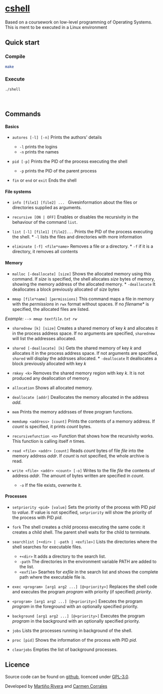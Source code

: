 # [cshell](https://github.com/martinord/cshell)
Based on a coursework on low-level programming of Operating Systems. This is ment to be executed in a Linux environment

## Quick start

### Compile
```bash
make
```

### Execute
```bash
./shell
```

<br>

## Commands
#### Basics

  * `autores [-l] [-n]`
  Prints the authors' details
    * `-l` prints the logins
    * `-n` prints the names


  * `pid [-p]`
  Prints the PID of the process executing the shell
    * `-p` prints the PID of the parent process


  * `fin` or  `end` or `exit`
  Ends the shell

#### File systems

  * `info [file1] [file2] ... `
  Givesinformation about the files or directories supplied as arguments.


  *  `recursive [ON | OFF]`
  Enables or disables the recursivity in the behaviour of the command `list`.


  *  `list [-l] [file1] [file2]...`
  Prints the PID of the process executing the shell.
    * `-l` lists the files and directories with more information  

  *  `eliminate [-f] <file*name>`
  Removes a file or a directory.
    * `-f` if it is a directory, it removes all contents


#### Memory

  *  `malloc [-deallocate] [size]`
  Shows the allocated memory using this command. If *size* is specified, the shell allocates *size* bytes of memory, showing the memory address of the allocated memory.
    * `-deallocate` It deallocates a block previously allocated of *size* bytes

  * `mmap [file*name] [permissions]`</summary>
  This command maps a file in memory with the *permissions* in `rwx` format without spaces. If no *file*name* is specified, the allocated files are listed.

  *Example: `--> mmap textfile.txt rw`*

  *  `sharednew [k] [size]`
  Creates a shared memory of key *k* and allocates it in the process address space. If no arguments are specified, `sharednew` will list the addresses allocated.


  *  `shared [-deallocate] [k]`
  Gets the shared memory of key *k* and allocates it in the process address space. If not arguments are specified, `shared` will display the addrsses allocated.
    *  `-deallocate` It deallocates a block previously allocated with key *k*

  *  `rmkey <k>`
  Removes the shared memory region with key *k*. It is not produced any deallocation of memory.


  *  `allocation`
  Shows all allocated memory.


  * `deallocate [addr]`
  Deallocates the memory allocated in the address *add*.

  * `mem`
  Prints the memory addrsses of three program functions.


  * `memdump <address> [count]`
  Prints the contents of a memory address. If *count* is specified, it prints *count* bytes.

  * `recursivefunction <n>`
  Function that shows how the recursivity works. This function is calling itself *n* times.

  * `read <file> <addr> [count]`
  Reads *count* bytes of file *file* into the memory address *addr*. If *count* is not specified, the whole archive is read.

  * `write <file> <addr> <count> [-o]`
  Writes to the file *file* the contents of address *addr*. The amount of bytes written are specified in *count*.
    * `-o` If the file exists, overwrite it.

#### Processes

  * `setpriority <pid> [value]`
  Sets the priority of the process with PID *pid* to *value*. If value is not specified, `setpriority` will show the priority of the process with PID *pid*.

  * `fork`
  The shell creates a child process executing the same code: it creates a child shell. The parent shell waits for the child to terminate.

  * `searchlist [+<dir> | -path | <exfile>]`
  Lists the directories where the shell searches for executable files.
    * `+<dir>` It adds a directory to the search list.
    * `-path` The directories in the environment variable PATH are added to the list.
    * `<exfile>` Searhes for *exfile* in the search list and shows the complete path where the executable file is.

  * `exec <program> [arg1 arg2 ...] [@<priority>]`
  Replaces the shell code and executes the program *program* with priority (if specified) *priority*.

  * `<program> [arg1 arg2 ...] [@<priority>]`
  Executes the program *program* in the foreground with an optionally specified priority.

  * `background [arg1 arg2 ...] [@<priority>]`
  Executes the program *program* in the background with an optionally specified priority.

  * `jobs`
  Lists the processes running in background of the shell.

  * `proc [pid]`
  Shows the information of the process with PID *pid*.

  * `clearjobs`
  Empties the list of background processes.


## Licence

Source code can be found on [github](https://github.com/martinord/cshell), licenced under [GPL-3.0](https://opensource.org/licenses/GPL-3.0).

Developed by [Martiño Rivera](https://github.com/martinord) and [Carmen Corrales](https://github.com/carmencorrales)
